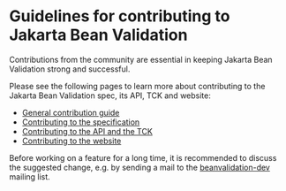 Guidelines for contributing to Jakarta Bean Validation
====

Contributions from the community are essential in keeping Jakarta Bean Validation strong and successful.

Please see the following pages to learn more about contributing to the Jakarta Bean Validation spec, its API, TCK and website:

* [General contribution guide](http://beanvalidation.org/contribute/)
* [Contributing to the specification](http://beanvalidation.org/contribute/specification/)
* [Contributing to the API and the TCK](http://beanvalidation.org/contribute/coding)
* [Contributing to the website](http://beanvalidation.org/contribute/site)

Before working on a feature for a long time, it is recommended to discuss the suggested change,
e.g. by sending a mail to the [beanvalidation-dev](http://lists.jboss.org/pipermail/beanvalidation-dev/) mailing list.
